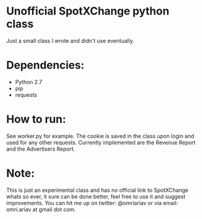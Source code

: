 Unofficial SpotXChange python class
=========================

Just a small class I wrote and didn't use eventually. 

Dependencies: 
=========

- Python 2.7
- pip
- requests


How to run:
================

See worker.py for example. 
The cookie is saved in the class upon login and used for any other requests. 
Currently implemented are the Revenue Report and the Advertisers Report.


Note:
===========

This is just an experimental class and has no official link to SpotXChange whats so ever, it sure can be done better, feel free to use it and suggest improvements. You can hit me up on twitter: @omriariav or via email: omri.ariav at gmail dot com. 